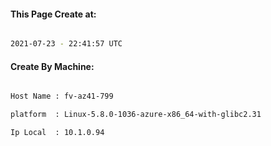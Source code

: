 
   
#### This Page Create at:

```bash

2021-07-23 - 22:41:57 UTC

```

#### Create By Machine:

```bash

Host Name : fv-az41-799

platform  : Linux-5.8.0-1036-azure-x86_64-with-glibc2.31

Ip Local  : 10.1.0.94

```


